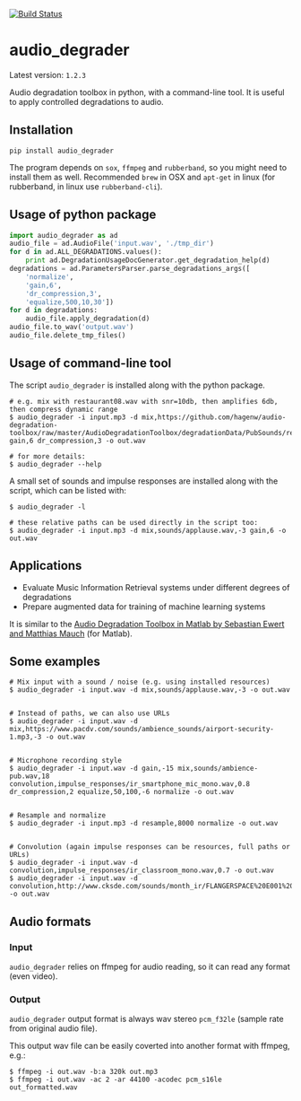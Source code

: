 [![Build Status](https://travis-ci.org/emilio-molina/audio_degrader.svg?branch=master)](https://travis-ci.org/emilio-molina/audio_degrader)
# audio_degrader

Latest version: `1.2.3`

Audio degradation toolbox in python, with a command-line tool. It is useful to apply controlled degradations to audio.


## Installation

`pip install audio_degrader`

The program depends on `sox`, `ffmpeg` and `rubberband`, so you might need to install them as well. Recommended `brew` in OSX and `apt-get` in linux (for rubberband, in linux use `rubberband-cli`).


## Usage of python package
```Python
import audio_degrader as ad
audio_file = ad.AudioFile('input.wav', './tmp_dir')
for d in ad.ALL_DEGRADATIONS.values():
    print ad.DegradationUsageDocGenerator.get_degradation_help(d)
degradations = ad.ParametersParser.parse_degradations_args([
    'normalize',
    'gain,6',
    'dr_compression,3',
    'equalize,500,10,30'])
for d in degradations:
    audio_file.apply_degradation(d)
audio_file.to_wav('output.wav')
audio_file.delete_tmp_files()
```

## Usage of command-line tool

The script `audio_degrader` is installed along with the python package.

```
# e.g. mix with restaurant08.wav with snr=10db, then amplifies 6db, then compress dynamic range
$ audio_degrader -i input.mp3 -d mix,https://github.com/hagenw/audio-degradation-toolbox/raw/master/AudioDegradationToolbox/degradationData/PubSounds/restaurant08.wav,10 gain,6 dr_compression,3 -o out.wav

# for more details:
$ audio_degrader --help
```

A small set of sounds and impulse responses are installed along with the script, which can be listed with:
```
$ audio_degrader -l

# these relative paths can be used directly in the script too:
$ audio_degrader -i input.mp3 -d mix,sounds/applause.wav,-3 gain,6 -o out.wav
```


## Applications
* Evaluate Music Information Retrieval systems under different degrees of degradations
* Prepare augmented data for training of machine learning systems

It is similar to the [Audio Degradation Toolbox in Matlab by Sebastian Ewert and Matthias Mauch][1] (for Matlab).


## Some examples

```
# Mix input with a sound / noise (e.g. using installed resources)
$ audio_degrader -i input.wav -d mix,sounds/applause.wav,-3 -o out.wav


# Instead of paths, we can also use URLs
$ audio_degrader -i input.wav -d mix,https://www.pacdv.com/sounds/ambience_sounds/airport-security-1.mp3,-3 -o out.wav


# Microphone recording style
$ audio_degrader -i input.wav -d gain,-15 mix,sounds/ambience-pub.wav,18 convolution,impulse_responses/ir_smartphone_mic_mono.wav,0.8 dr_compression,2 equalize,50,100,-6 normalize -o out.wav


# Resample and normalize
$ audio_degrader -i input.mp3 -d resample,8000 normalize -o out.wav


# Convolution (again impulse responses can be resources, full paths or URLs)
$ audio_degrader -i input.wav -d convolution,impulse_responses/ir_classroom_mono.wav,0.7 -o out.wav
$ audio_degrader -i input.wav -d convolution,http://www.cksde.com/sounds/month_ir/FLANGERSPACE%20E001%20M2S.wav,0.7 -o out.wav
```

## Audio formats

### Input
`audio_degrader` relies on ffmpeg for audio reading, so it can read any format (even video).

### Output
`audio_degrader` output format is always wav stereo `pcm_f32le` (sample rate from original audio file).

This output wav file can be easily coverted into another format with ffmpeg, e.g.:
```
$ ffmpeg -i out.wav -b:a 320k out.mp3
$ ffmpeg -i out.wav -ac 2 -ar 44100 -acodec pcm_s16le out_formatted.wav
```


[1]: https://code.soundsoftware.ac.uk/projects/audio-degradation-toolbox
